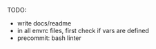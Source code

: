 TODO:
- write docs/readme
- in all envrc files, first check if vars are defined
- precommit: bash linter
